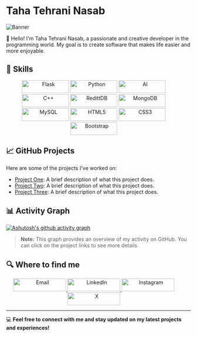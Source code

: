 # Taha Tehrani Nasab

![Banner](https://via.placeholder.com/1200x300?text=Taha+Tehrani+Nasab+-+Developer)

👋 Hello! I'm Taha Tehrani Nasab, a passionate and creative developer in the programming world. My goal is to create software that makes life easier and more enjoyable.

## 🔧 Skills

<div style="width:95%" align="center">
	<img style="width:8rem;height:35px;" src="https://img.shields.io/badge/flask-%23323330.svg?style=for-the-badge&logo=flask&logoColor=%23F7DF1E" alt="Flask" title="Flask"/>
	<img style="width:8rem;height:35px;" src="https://img.shields.io/badge/python-%23007ACC.svg?style=for-the-badge&logo=python&logoColor=white" alt="Python" title="Python"/>
	<img style="width:8rem;height:35px;" src="https://img.shields.io/badge/ai-6DA55F?style=for-the-badge&logo=ai&logoColor=white" alt="AI" title="Artificial Intelligence"/>
	<img style="width:8rem;height:35px;" src="https://img.shields.io/badge/c++-%23404d59.svg?style=for-the-badge&logo=cpp&logoColor=%2361DAFB" alt="C++" title="C++"/>
	<img style="width:8rem;height:35px;" src="https://img.shields.io/badge/redittDB-%23E0234E.svg?style=for-the-badge&logo=redittdb&logoColor=white" alt="RedittDB" title="RedittDB"/>
	<img style="width:8rem;height:35px;" src="https://img.shields.io/badge/MongoDB-%234ea94b.svg?style=for-the-badge&logo=mongodb&logoColor=white" alt="MongoDB" title="MongoDB"/>
	<img style="width:8rem;height:35px;" src="https://img.shields.io/badge/mysql-%2300f.svg?style=for-the-badge&logo=mysql&logoColor=white" alt="MySQL" title="MySQL"/>
	<img style="width:8rem;height:35px;" src="https://img.shields.io/badge/html5-%23E34F26.svg?style=for-the-badge&logo=html5&logoColor=white" alt="HTML5" title="HTML5"/>
	<img style="width:8rem;height:35px;" src="https://img.shields.io/badge/css3-%231572B6.svg?style=for-the-badge&logo=css3&logoColor=white" alt="CSS3" title="CSS3"/>
	<img style="width:8rem;height:35px;" src="https://img.shields.io/badge/bootstrap-%23563D7C.svg?style=for-the-badge&logo=bootstrap&logoColor=white" alt="Bootstrap" title="Bootstrap"/>
</div>

## 📈 GitHub Projects

Here are some of the projects I've worked on:

- [Project One](https://github.com/tahatehran/project): A brief description of what this project does.
- [Project Two](https://github.com/tahatehran/irankhodro2): A brief description of what this project does.
- [Project Three](https://github.com/tahatehran/bug-free-disco): A brief description of what this project does.

## 📊 Activity Graph

[![Ashutosh's github activity graph](https://github-readme-activity-graph.vercel.app/graph?username=tahatehran)](https://github.com/ashutosh00710/github-readme-activity-graph)

> **Note:** This graph provides an overview of my activity on GitHub. You can click on the project links to see more details.

## 🔍 Where to find me

<div style="width:95%" align="center">
	<a href="mailto:tahatehranin@yandex.com">
		<img style="width:9rem;height:35px;" src="https://img.shields.io/badge/mail-D14836?style=for-the-badge&logo=gmail&logoColor=white" alt="Email" title="Email"/>
	</a>
	<a href="https://www.linkedin.com/in/taha-tehrani-nasab/">
		<img style="width:9rem;height:35px;" src="https://img.shields.io/badge/LinkedIn-0077B5?style=for-the-badge&logo=linkedin&logoColor=white" alt="LinkedIn" title="LinkedIn"/>
	</a>
	<a href="https://www.instagram.com/tahatehran/">
		<img style="width:9rem;height:35px;" src="https://img.shields.io/badge/Instagram-E4405F?style=for-the-badge&logo=instagram&logoColor=white" alt="Instagram" title="Instagram"/>
	</a>
	<a href="https://x.com/tahatehran">
		<img style="width:9rem;height:35px;" src="https://img.shields.io/badge/x-1DA1F2?style=for-the-badge&logo=x&logoColor=white" alt="X" title="X (formerly Twitter)"/>
	</a>
</div>

---

💻 **Feel free to connect with me and stay updated on my latest projects and experiences!**
